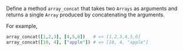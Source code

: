 Define a method `array_concat` that takes two `Arrays` as arguments and returns a single `Array` produced by concatenating the arguments.

For example,

```ruby
array_concat([1,2,3], [4,5,6])   # => [1,2,3,4,5,6]
array_concat([10, 4], ["apple"]) # => [10, 4, "apple"]
```
